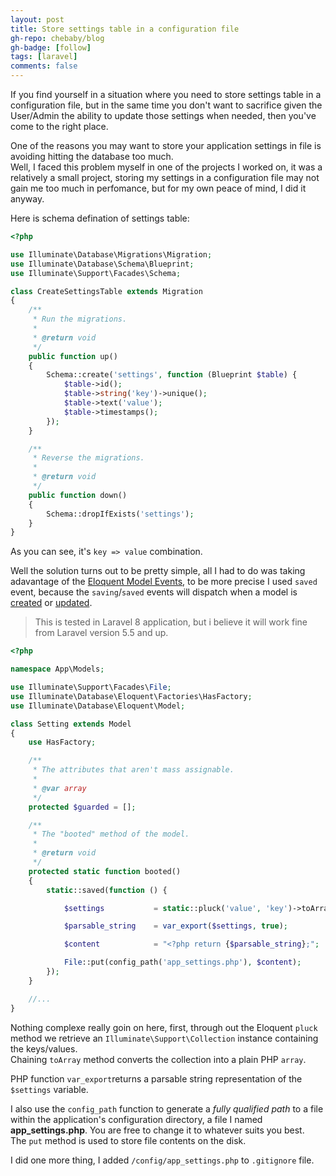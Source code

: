 ```yaml
---
layout: post
title: Store settings table in a configuration file
gh-repo: chebaby/blog
gh-badge: [follow]
tags: [laravel]
comments: false
---
```


If you find yourself in a situation where you need to store settings table in a configuration file, but in the same time you don't want to sacrifice given the User/Admin the ability to update those settings when needed, then you've come to the right place.

One of the reasons you may want to store your application settings in file is avoiding hitting the database too much.  
Well, I faced this problem myself in one of the projects I worked on, it was a relatively a small project, storing my settings in a configuration file may not gain me too much in perfomance, but for my own peace of mind, I did it anyway.

Here is schema defination of settings table:

```php
<?php

use Illuminate\Database\Migrations\Migration;
use Illuminate\Database\Schema\Blueprint;
use Illuminate\Support\Facades\Schema;

class CreateSettingsTable extends Migration
{
    /**
     * Run the migrations.
     *
     * @return void
     */
    public function up()
    {
        Schema::create('settings', function (Blueprint $table) {
            $table->id();
            $table->string('key')->unique();
            $table->text('value');
            $table->timestamps();
        });
    }

    /**
     * Reverse the migrations.
     *
     * @return void
     */
    public function down()
    {
        Schema::dropIfExists('settings');
    }
}
```

As you can see, it's `key => value` combination.

Well the solution turns out to be pretty simple, all I had to do was taking adavantage of the [Eloquent Model Events](https://laravel.com/docs/8.x/eloquent#events), to be more precise I used `saved` event, because the `saving`/`saved` events will dispatch when a model is <u>created</u> or <u>updated</u>.

>This is tested in Laravel 8 application, but i believe it will work fine from Laravel version 5.5 and up.

```php
<?php

namespace App\Models;

use Illuminate\Support\Facades\File;
use Illuminate\Database\Eloquent\Factories\HasFactory;
use Illuminate\Database\Eloquent\Model;

class Setting extends Model
{
    use HasFactory;

    /**
     * The attributes that aren't mass assignable.
     *
     * @var array
     */
    protected $guarded = [];

    /**
     * The "booted" method of the model.
     *
     * @return void
     */
    protected static function booted()
    {
        static::saved(function () {

            $settings           = static::pluck('value', 'key')->toArray();

            $parsable_string    = var_export($settings, true);

            $content            = "<?php return {$parsable_string};";

            File::put(config_path('app_settings.php'), $content);
        });
    }

    //...
}
```

Nothing complexe really goin on here, first, through out the Eloquent `pluck` method we retrieve an `Illuminate\Support\Collection` instance containing the keys/values.  
Chaining `toArray` method converts the collection into a plain PHP `array`.

PHP function `var_export`returns a parsable string representation of the `$settings` variable.

I also use the `config_path` function to generate a _fully qualified path_ to a file within the application's configuration directory, a file I named **app_settings.php**. You are free to change it to whatever suits you best.  
The `put` method is used to store file contents on the disk.


I did one more thing, I added `/config/app_settings.php` to `.gitignore` file.